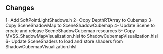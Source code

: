 ## Changes
1- Add SoftPointLightShadows.h
2- Copy DepthRTArray to Cubemap
3- Copy SceneShadowMap to SceneShadowCubemap
4- Update Scene to create and release SceneShadowCubemap resources
5- Copy MVSS_ShadowMapVisualization.hlsl to ShadowCubemapVisualization.hlsl
6- Update SceneShaders to load and store shaders from ShadowCubemapVisualization.hlsl